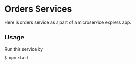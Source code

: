 # Orders Services

Here is orders service as a part of a microservice express app.

## Usage

Run this service by

```bash
$ npm start
```